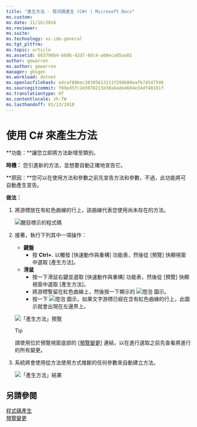 ```yaml
---
title: "產生方法 - 程式碼產生 (C#) | Microsoft Docs"
ms.custom: 
ms.date: 11/16/2016
ms.reviewer: 
ms.suite: 
ms.technology: vs-ide-general
ms.tgt_pltfrm: 
ms.topic: article
ms.assetid: 683790b4-b68b-42d7-8dc4-a68eca05aa01
author: gewarren
ms.author: gewarren
manager: ghogen
ms.workload: dotnet
ms.openlocfilehash: e4caf80bec38305613111f290b80eafb74547598
ms.sourcegitcommit: f89ed5fc2e5078213e30a6ade4604e34df48181f
ms.translationtype: HT
ms.contentlocale: zh-TW
ms.lasthandoff: 01/13/2018
---
```

# <a name="generate-a-method-in-c"></a>使用 C# 來產生方法 #
**功能：**讓您立即將方法新增至類別。 

**時機：** 您引進新的方法，並想要自動正確地宣告它。  

**原因：**您可以在使用方法和參數之前先宣告方法和參數，不過，此功能將可自動產生宣告。 

**做法：**

1. 將游標放在有紅色曲線的行上，該曲線代表您使用尚未存在的方法。

   ![醒目標示的程式碼](media/method-highlight-cs.png)

1. 接著，執行下列其中一項操作：
   * **鍵盤**
     * 按 **Ctrl+.** 以觸發 [快速動作與重構] 功能表，然後從 [預覽] 快顯視窗中選取 [產生方法]。
   * **滑鼠**
     * 按一下滑鼠右鍵並選取 [快速動作與重構] 功能表，然後從 [預覽] 快顯視窗中選取 [產生方法]。
     * 將游標暫留在紅色曲線上，然後按一下顯示的 ![燈泡](media/bulb-cs.png) 圖示。
     * 按一下 ![燈泡](media/bulb-cs.png) 圖示，如果文字游標已經在含有紅色曲線的行上，此圖示就會出現在左邊界上。

   ![「產生方法」預覽](media/method-preview-cs.png)

   >[!TIP]
   >請使用位於預覽視窗底部的 [[預覽變更](../../ide/preview-changes.md)] 連結，以在進行選取之前先查看將進行的所有變更。

1. 系統將會使用從方法使用方式推斷的任何參數來自動建立方法。

   ![「產生方法」結果](media/method-result-cs.png)

## <a name="see-also"></a>另請參閱

[程式碼產生](../code-generation-in-visual-studio.md)  
[預覽變更](../../ide/preview-changes.md)
